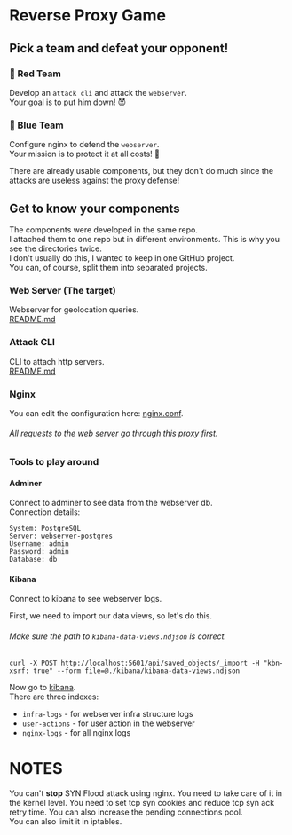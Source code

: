 # Reverse Proxy Game

## Pick a team and defeat your opponent!

### 🔴 Red Team

Develop an `attack cli` and attack the `webserver`.  
Your goal is to put him down! 😈

### 🔵 Blue Team

Configure nginx to defend the `webserver`.  
Your mission is to protect it at all costs! 💂

There are already usable components, but they don't do much since the attacks are useless against the proxy
defense!

## Get to know your components

The components were developed in the same repo.  
I attached them to one repo but in different environments. This is why you see the directories twice.   
I don't usually do this, I wanted to keep in one GitHub project.  
You can, of course, split them into separated projects.

### Web Server (The target)

Webserver for geolocation queries.  
[README.md](webserver/README.md)

### Attack CLI

CLI to attach http servers.  
[README.md](attackcli/README.md)

### Nginx

You can edit the configuration here: [nginx.conf](nginx/nginx.conf).

###### All requests to the web server go through this proxy first.

### Tools to play around

#### Adminer

Connect to adminer to see data from the webserver db.  
Connection details:

```dotenv
System: PostgreSQL
Server: webserver-postgres
Username: admin
Password: admin
Database: db
```

#### Kibana

Connect to kibana to see webserver logs.

First, we need to import our data views, so let's do this.

###### Make sure the path to `kibana-data-views.ndjson` is correct.

```shell
curl -X POST http://localhost:5601/api/saved_objects/_import -H "kbn-xsrf: true" --form file=@./kibana/kibana-data-views.ndjson
```

Now go to [kibana](http://localhost:5601/app/discover).  
There are three indexes:

- `infra-logs` - for webserver infra structure logs
- `user-actions` - for user action in the webserver
- `nginx-logs` - for all nginx logs

# NOTES

You can't **stop** SYN Flood attack using nginx. You need to take care of it in the kernel level. You need to set tcp
syn cookies and reduce tcp syn ack retry time. You can also increase the pending connections pool.  
You can also limit it in iptables.


